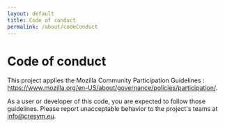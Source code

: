 ```yaml
---
layout: default
title: Code of conduct
permalink: /about/codeConduct
---
```


# Code of conduct 

This project applies the Mozilla Community Participation Guidelines : https://www.mozilla.org/en-US/about/governance/policies/participation/. 

As a user or developer of this code, you are expected to follow those guidelines. 
Please report unacceptable behavior to the project's teams at info@cresym.eu.
 

